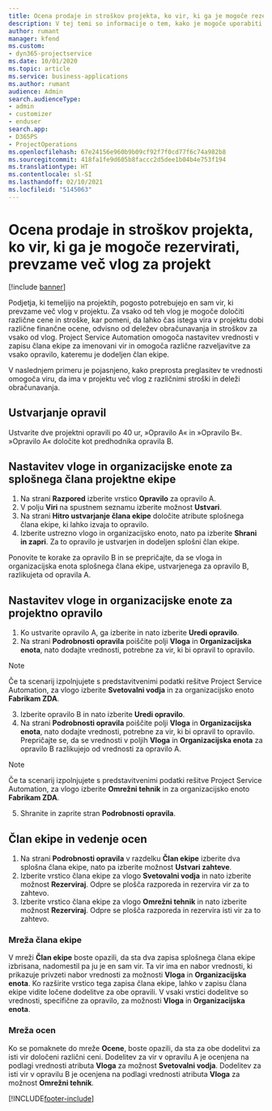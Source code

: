 ```yaml
---
title: Ocena prodaje in stroškov projekta, ko vir, ki ga je mogoče rezervirati, prevzame več vlog za projekt
description: V tej temi so informacije o tem, kako je mogoče uporabiti cenovne razsežnosti za podporo določanja cen in stroškov za vir, ki prevzame več vlog v projektu.
author: rumant
manager: kfend
ms.custom:
- dyn365-projectservice
ms.date: 10/01/2020
ms.topic: article
ms.service: business-applications
ms.author: rumant
audience: Admin
search.audienceType:
- admin
- customizer
- enduser
search.app:
- D365PS
- ProjectOperations
ms.openlocfilehash: 67e24156e960b9b09cf92f7f0cd77f6c74a982b8
ms.sourcegitcommit: 418fa1fe9d605b8faccc2d5dee1b04b4e753f194
ms.translationtype: HT
ms.contentlocale: sl-SI
ms.lasthandoff: 02/10/2021
ms.locfileid: "5145063"
---
```

# <a name="estimate-project-sales-and-costs-when-a-bookable-resource-fills-multiple-roles-for-a-project"></a>Ocena prodaje in stroškov projekta, ko vir, ki ga je mogoče rezervirati, prevzame več vlog za projekt 

[!include [banner](../includes/psa-now-project-operations.md)]

Podjetja, ki temeljijo na projektih, pogosto potrebujejo en sam vir, ki prevzame več vlog v projektu. Za vsako od teh vlog je mogoče določiti različne cene in stroške, kar pomeni, da lahko čas istega vira v projektu dobi različne finančne ocene, odvisno od deležev obračunavanja in stroškov za vsako od vlog. Project Service Automation omogoča nastavitev vrednosti v zapisu člana ekipe za imenovani vir in omogoča različne razveljavitve za vsako opravilo, kateremu je dodeljen član ekipe.

V naslednjem primeru je pojasnjeno, kako preprosta preglasitev te vrednosti omogoča viru, da ima v projektu več vlog z različnimi stroški in deleži obračunavanja.

## <a name="create-tasks"></a>Ustvarjanje opravil
Ustvarite dve projektni opravili po 40 ur, »Opravilo A« in »Opravilo B«. »Opravilo A« določite kot predhodnika opravila B.

## <a name="set-up-role-and-organization-unit-for-a-generic-project-team-member"></a>Nastavitev vloge in organizacijske enote za splošnega člana projektne ekipe

1. Na strani **Razpored** izberite vrstico **Opravilo** za opravilo A. 
2. V polju **Viri** na spustnem seznamu izberite možnost **Ustvari**.
3. Na strani **Hitro ustvarjanje člana ekipe** določite atribute splošnega člana ekipe, ki lahko izvaja to opravilo.
4. Izberite ustrezno vlogo in organizacijsko enoto, nato pa izberite **Shrani in zapri**. Za to opravilo je ustvarjen in dodeljen splošni član ekipe. 

Ponovite te korake za opravilo B in se prepričajte, da se vloga in organizacijska enota splošnega člana ekipe, ustvarjenega za opravilo B, razlikujeta od opravila A. 

## <a name="set-up-role-and-organization-unit-for-a-project-task"></a>Nastavitev vloge in organizacijske enote za projektno opravilo

1. Ko ustvarite opravilo A, ga izberite in nato izberite **Uredi opravilo**.
2. Na strani **Podrobnosti opravila** poiščite polji **Vloga** in **Organizacijska enota**, nato dodajte vrednosti, potrebne za vir, ki bi opravil to opravilo. 

  > [!NOTE]
  > Če ta scenarij izpolnjujete s predstavitvenimi podatki rešitve Project Service Automation, za vlogo izberite **Svetovalni vodja** in za organizacijsko enoto **Fabrikam ZDA**.

3. Izberite opravilo B in nato izberite **Uredi opravilo**.
4. Na strani **Podrobnosti opravila** poiščite polji **Vloga** in **Organizacijska enota**, nato dodajte vrednosti, potrebne za vir, ki bi opravil to opravilo. Prepričajte se, da se vrednosti v poljih **Vloga** in **Organizacijska enota** za opravilo B razlikujejo od vrednosti za opravilo A. 

  > [!NOTE]
  > Če ta scenarij izpolnjujete s predstavitvenimi podatki rešitve Project Service Automation, za vlogo izberite **Omrežni tehnik** in za organizacijsko enoto **Fabrikam ZDA**.

5. Shranite in zaprite stran **Podrobnosti opravila**. 

## <a name="team-member-and-estimates-behavior"></a>Član ekipe in vedenje ocen 

1. Na strani **Podrobnosti opravila** v razdelku **Član ekipe** izberite dva splošna člana ekipe, nato pa izberite možnost **Ustvari zahteve**. 
2. Izberite vrstico člana ekipe za vlogo **Svetovalni vodja** in nato izberite možnost **Rezerviraj**. Odpre se plošča razporeda in rezervira vir za to zahtevo.
3. Izberite vrstico člana ekipe za vlogo **Omrežni tehnik** in nato izberite možnost **Rezerviraj**. Odpre se plošča razporeda in rezervira isti vir za to zahtevo.

### <a name="team-member-grid"></a>Mreža člana ekipe 
V mreži **Član ekipe** boste opazili, da sta dva zapisa splošnega člana ekipe izbrisana, nadomestil pa ju je en sam vir. Ta vir ima en nabor vrednosti, ki prikazuje privzeti nabor vrednosti za možnosti **Vloga** in **Organizacijska enota**.
Ko razširite vrstico tega zapisa člana ekipe, lahko v zapisu člana ekipe vidite ločene dodelitve za obe opravili. V vsaki vrstici dodelitve so vrednosti, specifične za opravilo, za možnosti **Vloga** in **Organizacijska enota**. 

### <a name="estimates-grid"></a>Mreža ocen 
Ko se pomaknete do mreže **Ocene**, boste opazili, da sta za obe dodelitvi za isti vir določeni različni ceni.
Dodelitev za vir v opravilu A je ocenjena na podlagi vrednosti atributa **Vloga** za možnost **Svetovalni vodja**. Dodelitev za isti vir v opravilu B je ocenjena na podlagi vrednosti atributa **Vloga** za možnost **Omrežni tehnik**.



[!INCLUDE[footer-include](../includes/footer-banner.md)]